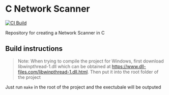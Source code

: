 # C Network Scanner 
[![CI Build](https://github.com/gion-vezzini/network-scanner-c/actions/workflows/ci-build.yml/badge.svg)](https://github.com/gion-vezzini/network-scanner-c/actions/workflows/ci-build.yml)

Repository for creating a Network Scanner in C

## Build instructions

> Note: When trying to compile the project for Windows, first download libwinpthread-1.dll which can be obtained at https://www.dll-files.com/libwinpthread-1.dll.html. Then put it into the root folder of the project

Just run `make` in the root of the project and the exectubale will be outputed

